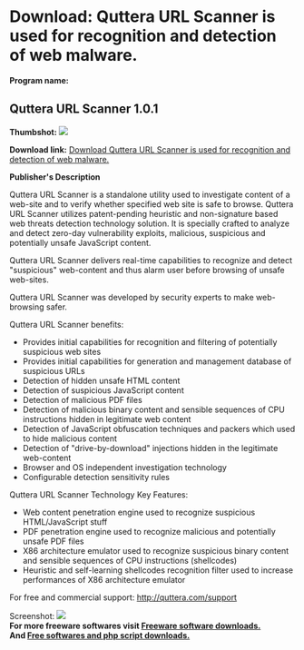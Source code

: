 # Download: Quttera URL Scanner is used for recognition and detection of web malware.

**Program name:**

## Quttera URL Scanner 1.0.1

  
**Thumbshot:** ![](http://www.freewarefiles.com/screenshot/qttrurlscnnr_md.gif)   
  
**Download link:** [Download Quttera URL Scanner is used for recognition and detection of web malware.](http://freesoftwares.boysofts.com/Quttera-URL-Scanner_program_74690.html)  
  


**Publisher's Description**  
  


Quttera URL Scanner is a standalone utility used to investigate content of a web-site and to verify whether specified web site is safe to browse. Quttera URL Scanner utilizes patent-pending heuristic and non-signature based web threats detection technology solution. It is specially crafted to analyze and detect zero-day vulnerability exploits, malicious, suspicious and potentially unsafe JavaScript content. 

Quttera URL Scanner delivers real-time capabilities to recognize and detect "suspicious" web-content and thus alarm user before browsing of unsafe web-sites.

Quttera URL Scanner was developed by security experts to make web-browsing safer.

Quttera URL Scanner benefits:

  * Provides initial capabilities for recognition and filtering of potentially suspicious web sites 
  * Provides initial capabilities for generation and management database of suspicious URLs 
  * Detection of hidden unsafe HTML content 
  * Detection of suspicious JavaScript content 
  * Detection of malicious PDF files 
  * Detection of malicious binary content and sensible sequences of CPU instructions hidden in legitimate web content 
  * Detection of JavaScript obfuscation techniques and packers which used to hide malicious content 
  * Detection of "drive-by-download" injections hidden in the legitimate web-content 
  * Browser and OS independent investigation technology 
  * Configurable detection sensitivity rules 

Quttera URL Scanner Technology Key Features:

  * Web content penetration engine used to recognize suspicious HTML/JavaScript stuff 
  * PDF penetration engine used to recognize malicious and potentially unsafe PDF files 
  * X86 architecture emulator used to recognize suspicious binary content and sensible sequences of CPU instructions (shellcodes) 
  * Heuristic and self-learning shellcodes recognition filter used to increase performances of X86 architecture emulator 

For free and commercial support: http://quttera.com/support

  
  
Screenshot: ![](http://www.freewarefiles.com/screenshot/qttrurlscnnr.gif)   
**For more freeware softwares visit [Freeware software downloads.](http://freesoftwares.boysofts.com/)**   
**And [Free softwares and php script downloads.](http://www.boysofts.com/)**
